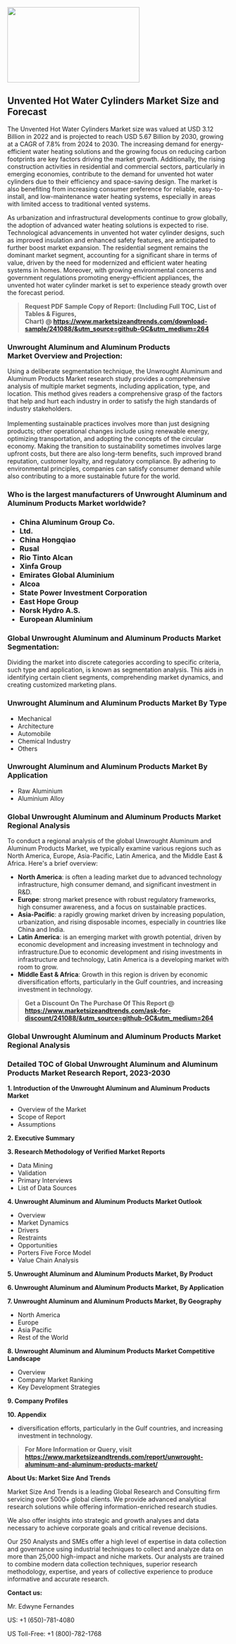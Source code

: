 <p><img class="alignnone size-medium wp-image-20088" src="https://ffe5etoiles.com/wp-content/uploads/2024/12/MST1-300x171.png" alt="" width="300" height="171" /></p><h2>Unvented Hot Water Cylinders Market Size and Forecast</h2><p>The Unvented Hot Water Cylinders Market size was valued at USD 3.12 Billion in 2022 and is projected to reach USD 5.67 Billion by 2030, growing at a CAGR of 7.8% from 2024 to 2030. The increasing demand for energy-efficient water heating solutions and the growing focus on reducing carbon footprints are key factors driving the market growth. Additionally, the rising construction activities in residential and commercial sectors, particularly in emerging economies, contribute to the demand for unvented hot water cylinders due to their efficiency and space-saving design. The market is also benefiting from increasing consumer preference for reliable, easy-to-install, and low-maintenance water heating systems, especially in areas with limited access to traditional vented systems.</p><p>As urbanization and infrastructural developments continue to grow globally, the adoption of advanced water heating solutions is expected to rise. Technological advancements in unvented hot water cylinder designs, such as improved insulation and enhanced safety features, are anticipated to further boost market expansion. The residential segment remains the dominant market segment, accounting for a significant share in terms of value, driven by the need for modernized and efficient water heating systems in homes. Moreover, with growing environmental concerns and government regulations promoting energy-efficient appliances, the unvented hot water cylinder market is set to experience steady growth over the forecast period.</p></p><blockquote id="" class=""><strong>Request PDF Sample Copy of Report: (Including Full TOC, List of Tables &amp; Figures, Chart)&nbsp;@&nbsp;<strong><a href="https://www.marketsizeandtrends.com/download-sample/241088/&utm_source=github-GC&utm_medium=264" target="_blank">https://www.marketsizeandtrends.com/download-sample/241088/&utm_source=github-GC&utm_medium=264</a></strong></strong></blockquote><h3 id="" class="">Unwrought Aluminum and Aluminum Products Market&nbsp;Overview and Projection:</h3><p id="" class="">Using a deliberate segmentation technique, the Unwrought Aluminum and Aluminum Products Market research study provides a comprehensive analysis of multiple market segments, including application, type, and location. This method gives readers a comprehensive grasp of the factors that help and hurt each industry in order to satisfy the high standards of industry stakeholders. <br /> <br />Implementing sustainable practices involves more than just designing products; other operational changes include using renewable energy, optimizing transportation, and adopting the concepts of the circular economy. Making the transition to sustainability sometimes involves large upfront costs, but there are also long-term benefits, such improved brand reputation, customer loyalty, and regulatory compliance. By adhering to environmental principles, companies can satisfy consumer demand while also contributing to a more sustainable future for the world.</p><h3 id="" class="">Who is the largest manufacturers of&nbsp;Unwrought Aluminum and Aluminum Products Market worldwide?</h3><h3 class=""><p><ul><li>China Aluminum Group Co. </li><li> Ltd. </li><li> China Hongqiao </li><li> Rusal </li><li> Rio Tinto Alcan </li><li> Xinfa Group </li><li> Emirates Global Aluminium </li><li> Alcoa </li><li> State Power Investment Corporation </li><li> East Hope Group </li><li> Norsk Hydro A.S. </li><li> European Aluminium</li></ul></p></h3><h3 id="" class="">Global&nbsp;Unwrought Aluminum and Aluminum Products Market Segmentation:</h3><p id="" class="">Dividing the market into discrete categories according to specific criteria, such type and application, is known as segmentation analysis. This aids in identifying certain client segments, comprehending market dynamics, and creating customized marketing plans.</p><h3 id="" class="">Unwrought Aluminum and Aluminum Products Market&nbsp;By Type</h3><p><p><ul><li>Mechanical</li><li> Architecture</li><li> Automobile</li><li> Chemical Industry</li><li> Others</p></li></ul></p></p><h3 id="" class="">Unwrought Aluminum and Aluminum Products Market&nbsp;By Application</h3><p class=""><p><ul><li>Raw Aluminium</li><li> Aluminium Alloy</li></ul></p></p><h3 id="" class="">Global Unwrought Aluminum and Aluminum Products Market Regional Analysis</h3><p id="" class="">To conduct a regional analysis of the global Unwrought Aluminum and Aluminum Products Market, we typically examine various regions such as North America, Europe, Asia-Pacific, Latin America, and the Middle East &amp; Africa. Here's a brief overview:</p><ul><li><strong>North America</strong>: is often a leading market due to advanced technology infrastructure, high consumer demand, and significant investment in R&amp;D.</li><li><strong>Europe</strong>: strong market presence with robust regulatory frameworks, high consumer awareness, and a focus on sustainable practices.</li><li><strong>Asia-Pacific</strong>: a rapidly growing market driven by increasing population, urbanization, and rising disposable incomes, especially in countries like China and India.</li><li><strong>Latin America</strong>: is an emerging market with growth potential, driven by economic development and increasing investment in technology and infrastructure.Due to economic development and rising investments in infrastructure and technology, Latin America is a developing market with room to grow.</li><li><strong>Middle East &amp; Africa</strong>: Growth in this region is driven by economic diversification efforts, particularly in the Gulf countries, and increasing investment in technology.</li></ul><blockquote id="" class=""><strong>Get a Discount On The Purchase Of This Report @ <strong><a href="https://www.marketsizeandtrends.com/ask-for-discount/241088/&utm_source=github-GC&utm_medium=264" target="_blank">https://www.marketsizeandtrends.com/ask-for-discount/241088/&utm_source=github-GC&utm_medium=264</a></strong></strong></blockquote><h3 id="" class="">Global Unwrought Aluminum and Aluminum Products Market Regional Analysis</h3><h3 id="" class="">Detailed TOC of Global Unwrought Aluminum and Aluminum Products Market Research Report, 2023-2030</h3><p id="" class=""><strong>1. Introduction of the Unwrought Aluminum and Aluminum Products Market</strong></p><ul><li>Overview of the Market</li><li>Scope of Report</li><li>Assumptions</li></ul><p id="" class=""><strong>2. Executive Summary</strong></p><p id="" class=""><strong>3. Research Methodology of Verified Market Reports</strong></p><ul><li>Data Mining</li><li>Validation</li><li>Primary Interviews</li><li>List of Data Sources</li></ul><p id="" class=""><strong>4. Unwrought Aluminum and Aluminum Products Market Outlook</strong></p><ul><li>Overview</li><li>Market Dynamics</li><li>Drivers</li><li>Restraints</li><li>Opportunities</li><li>Porters Five Force Model</li><li>Value Chain Analysis</li></ul><p id="" class=""><strong>5. Unwrought Aluminum and Aluminum Products Market, By Product</strong></p><p id="" class=""><strong>6. Unwrought Aluminum and Aluminum Products Market, By Application</strong></p><p id="" class=""><strong>7. Unwrought Aluminum and Aluminum Products Market, By Geography</strong></p><ul><li>North America</li><li>Europe</li><li>Asia Pacific</li><li>Rest of the World</li></ul><p id="" class=""><strong>8. Unwrought Aluminum and Aluminum Products Market Competitive Landscape</strong></p><ul><li>Overview</li><li>Company Market Ranking</li><li>Key Development Strategies</li></ul><p id="" class=""><strong>9. Company Profiles</strong></p><p id="" class=""><strong>10. Appendix</strong></p><ul><li>diversification efforts, particularly in the Gulf countries, and increasing investment in technology.</li></ul><blockquote id="" class=""><strong>For More Information or Query, visit <strong><strong><a href="https://www.marketsizeandtrends.com/report/unwrought-aluminum-and-aluminum-products-market/" target="_blank">https://www.marketsizeandtrends.com/report/unwrought-aluminum-and-aluminum-products-market/</a></strong></strong></strong></blockquote><p id="" class=""><strong>About Us: Market Size And Trends</strong></p><p id="" class="">Market Size And Trends is a leading Global Research and Consulting firm servicing over 5000+ global clients. We provide advanced analytical research solutions while offering information-enriched research studies.</p><p id="" class="">We also offer insights into strategic and growth analyses and data necessary to achieve corporate goals and critical revenue decisions.</p><p id="" class="">Our 250 Analysts and SMEs offer a high level of expertise in data collection and governance using industrial techniques to collect and analyze data on more than 25,000 high-impact and niche markets. Our analysts are trained to combine modern data collection techniques, superior research methodology, expertise, and years of collective experience to produce informative and accurate research.</p><p id="" class=""><strong>Contact us:</strong></p><p id="" class="">Mr. Edwyne Fernandes</p><p id="" class="">US: +1 (650)-781-4080</p><p id="" class="">US Toll-Free: +1 (800)-782-1768</p>
